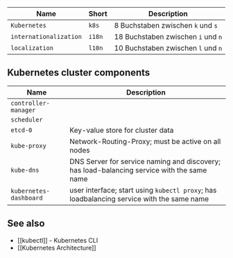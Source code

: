 | Name                   | Short  | Description                        |
| ---------------------- | ------ | ---------------------------------- |
| `Kubernetes`           | `k8s`  | 8 Buchstaben zwischen `k` und `s`  |
| `internationalization` | `i18n` | 18 Buchstaben zwischen `i` und `n` |
| `localization`         | `l10n` | 10 Buchstaben zwischen `l` und `n` |

## Kubernetes cluster components
| Name                   | Description                                                                                |
| ---------------------- | ------------------------------------------------------------------------------------------ |
| `controller-manager`   |                                                                                            |
| `scheduler`            |                                                                                            |
| `etcd-0`               | Key-value store for cluster data                                                           |
| `kube-proxy`           | Network-Routing-Proxy; must be active on all nodes                                         |
| `kube-dns`             | DNS Server for service naming and discovery; has load-balancing service with the same name |
| `kubernetes-dashboard` | user interface; start using `kubectl proxy`; has loadbalancing service with the same name  |

## See also

- [[kubectl]] - Kubernetes CLI
- [[Kubernetes Architecture]]